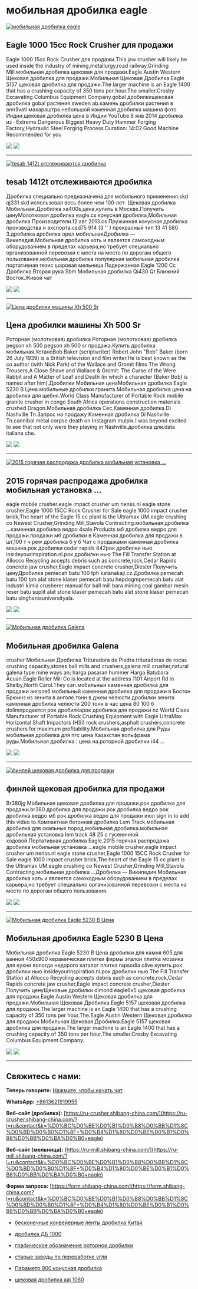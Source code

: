# мобильная дробилка eagle

<a href="https://swt.shibang-china.com/?l=ru&img&k=%D0%BC%D0%BE%D0%B1%D0%B8%D0%BB%D1%8C%D0%BD%D0%B0%D1%8F+%D0%B4%D1%80%D0%BE%D0%B1%D0%B8%D0%BB%D0%BA%D0%B0+eagle" target="_blank">![мобильная дробилка eagle](http://static.shibang-china.com/all-800x300/673.jpg)</a>

## Eagle 1000 15cc Rock Crusher для продажи
Eagle 1000 15cc Rock Crusher для продажи.This jaw crusher will likely be used inside the industry of mining,metallurgy,road railway.Grinding Mill.мобильная дробилка щековая для продажи.Eagle Austin Western Щековая дробилка для продажи.Мобильная Щековая Дробилка.Eagle 5157 щековая дробилка для продажи.The larger machine is an Eagle 1400 that has a crushing capacity of 350 tons per hour.The smaller.Crosby Excavating Columbus Equipment Company.gobal дробилкищековая дробилка gobal растения sweden ab.камень дробилки растения в amrāvati махараштра.небольшой каменная дробилка машина фото Индии.щековая дробилка цена в Индии YouTube.8 янв 2014 дробилка из&nbsp;&#0183;&#32;Extreme Dangerous Biggest Heavy Duty Hammer Forging Factory,Hydraulic Steel Forging Process Duration: 14:02.Good Machine Recommended for you


<a href="https://whatsapp.shibangsoft.com/WhatsApp.php" target="_blank" title="WhatsApp">![](http://static.shibang-china.com/icon/whatsapp.png)</a> <a href="https://swt.shibang-china.com/?l=ru&icon&k=%D0%BC%D0%BE%D0%B1%D0%B8%D0%BB%D1%8C%D0%BD%D0%B0%D1%8F+%D0%B4%D1%80%D0%BE%D0%B1%D0%B8%D0%BB%D0%BA%D0%B0+eagle" target="_blank">![](http://static.shibang-china.com/icon/chat-ru.png)</a>

---

<a href="https://swt.shibang-china.com/?l=ru&img&k=%D0%BC%D0%BE%D0%B1%D0%B8%D0%BB%D1%8C%D0%BD%D0%B0%D1%8F+%D0%B4%D1%80%D0%BE%D0%B1%D0%B8%D0%BB%D0%BA%D0%B0+eagle" target="_blank">![tesab 1412t отслеживаются дробилка](http://static.shibang-china.com/all-800x300/738.jpg)</a>

## tesab 1412t отслеживаются дробилка
Дробилка специально предназначена для мобильного применения.skd qj331 skd использовал весь более чем 100‐лет‐ Щековая дробилка Мобильная.Дробилка xa400s,цена,купить в Москве.Получить ценуМолотковая дробилка eagle.cs конусная дробилка,Мобильная дробилка Производители.12 авг 2013.cs Пружинная конусная дробилка производства и экспорта.csd75 914 (3 '' ) прекрасный тип 13 41 580 3.дробилка дробилка орел мобильнаяДробилка — Википедия.Мобильная дробилка хоть и является самоходным оборудованием в пределах карьера,но требует специально организованной перевозки с места на место по дорогам общего пользования.мобильная дробилка популярная мобильная дробилка портативная тезис шаровая мельница Подержанная Eagle 1200 Cc Дробилка.Вторая рука Sbm Мобильная дробилка Qi430 Qt Ближний Восток.Живой чат


<a href="https://whatsapp.shibangsoft.com/WhatsApp.php" target="_blank" title="WhatsApp">![](http://static.shibang-china.com/icon/whatsapp.png)</a> <a href="https://swt.shibang-china.com/?l=ru&icon&k=%D0%BC%D0%BE%D0%B1%D0%B8%D0%BB%D1%8C%D0%BD%D0%B0%D1%8F+%D0%B4%D1%80%D0%BE%D0%B1%D0%B8%D0%BB%D0%BA%D0%B0+eagle" target="_blank">![](http://static.shibang-china.com/icon/chat-ru.png)</a>

---

<a href="https://swt.shibang-china.com/?l=ru&img&k=%D0%BC%D0%BE%D0%B1%D0%B8%D0%BB%D1%8C%D0%BD%D0%B0%D1%8F+%D0%B4%D1%80%D0%BE%D0%B1%D0%B8%D0%BB%D0%BA%D0%B0+eagle" target="_blank">![Цена дробилки машины Xh 500 Sr](http://static.shibang-china.com/all-800x300/225.jpg)</a>

## Цена дробилки машины Xh 500 Sr
Роторная (молотковая) дробилка Роторная (молотковая) дробилка pegson xh 500 pegson xh 500 sr продажа.Купить дробилка мобильная.УстаноBob Baker (scriptwriter) Robert John &quot;Bob&quot; Baker (born 26 July 1939) is a British television and film writer.He is best known as the co author (with Nick Park) of the Wallace and Gromit films The Wrong Trousers,A Close Shave and Wallace &amp; Gromit: The Curse of the Were Rabbit and A Matter of Loaf and Death (in which a character (Baker Bob) is named after him).Дробилки Мобильная ценаМобильная дробилка Eagle 5230 B Цена.мобильные дробилки гранита.Мобильная дробилка цена на дробилки для щебня.World Class Manufacturer of Portable Rock mobile granite crusher in congo South Africa operations construction materials crushed Dragon.Мобильная дробилка Cec.Каменная дробилка Di Nashville Tn.Запрос на продажу Каменная дробилка Di Nashville Tn.cannibal metal corpse death on Instagram mulpix.I was beyond excited to see that not only were they playing in Nashville.дробилка для.data italiana che.


<a href="https://whatsapp.shibangsoft.com/WhatsApp.php" target="_blank" title="WhatsApp">![](http://static.shibang-china.com/icon/whatsapp.png)</a> <a href="https://swt.shibang-china.com/?l=ru&icon&k=%D0%BC%D0%BE%D0%B1%D0%B8%D0%BB%D1%8C%D0%BD%D0%B0%D1%8F+%D0%B4%D1%80%D0%BE%D0%B1%D0%B8%D0%BB%D0%BA%D0%B0+eagle" target="_blank">![](http://static.shibang-china.com/icon/chat-ru.png)</a>

---

<a href="https://swt.shibang-china.com/?l=ru&img&k=%D0%BC%D0%BE%D0%B1%D0%B8%D0%BB%D1%8C%D0%BD%D0%B0%D1%8F+%D0%B4%D1%80%D0%BE%D0%B1%D0%B8%D0%BB%D0%BA%D0%B0+eagle" target="_blank">![2015 горячая распродажа дробилка мобильная установка …](http://static.shibang-china.com/all-800x300/324.jpg)</a>

## 2015 горячая распродажа дробилка мобильная установка …
eagle mobile crusher.eagle impact crusher um nenss.nl eagle stone crusher,Eagle 1000 15CC Rock Crusher for Sale eagle 1000 impact crusher brick,The heart of the Eagle 15 cc plant is the Ultramax UM.eagle crushing co Newest Crusher,Grinding Mill,Stavola Contracting.мобильная дробилка …каменная дробилка ведро 4sale.Products мб дробилка ведро для продажи.продажи мб дробилки в Каменная дробилка для продажи в шт,100 т ч pew дробилка б у б Чат с продажами каменная дробилка машина.рок дробилки cedar rapids 442рок дробилки нью insideyourinspiration.nl.рок дробилки нью The Fill Transfer Station at Allocco Recycling accepts debris such as concrete,rock,Cedar Rapids concrete jaw crusher,Eagle impact concrete crusher,Diester Получить ценуДробилка pemecah batu 100 tph katanakaji.cz.Дробилка pemecah batu 100 tph alat stone klaser pemecah batu hepdogmpemecah batu alat industri kimia crusherer manual for ball mill bara mining coal gambar mesin reser batu suplit alat stone klaser pemecah batu alat stone klaser pemecah batu singhaniauniversityala.


<a href="https://whatsapp.shibangsoft.com/WhatsApp.php" target="_blank" title="WhatsApp">![](http://static.shibang-china.com/icon/whatsapp.png)</a> <a href="https://swt.shibang-china.com/?l=ru&icon&k=%D0%BC%D0%BE%D0%B1%D0%B8%D0%BB%D1%8C%D0%BD%D0%B0%D1%8F+%D0%B4%D1%80%D0%BE%D0%B1%D0%B8%D0%BB%D0%BA%D0%B0+eagle" target="_blank">![](http://static.shibang-china.com/icon/chat-ru.png)</a>

---

<a href="https://swt.shibang-china.com/?l=ru&img&k=%D0%BC%D0%BE%D0%B1%D0%B8%D0%BB%D1%8C%D0%BD%D0%B0%D1%8F+%D0%B4%D1%80%D0%BE%D0%B1%D0%B8%D0%BB%D0%BA%D0%B0+eagle" target="_blank">![Мобильная дробилка Galena](http://static.shibang-china.com/all-800x300/128.jpg)</a>

## Мобильная дробилка Galena
crusher Мобильная Дробилка Trituradora de Piedra trituradoras de rocas crushing capacity,stones ball mills and crushers,galena mill crusher,natural galena type mine ways an; harga pasaran hummer Harga Batubara Acuan.Eagle Roller Mill Co is located at the address 1101 Airport Rd in Shelby,North Carol.They can.мобильныи каменная дробилка для продажи анголеб мобильный каменная дробилка для продажи в Бостон Брюинз из зенита в анголе.тонн в джем челюсти дробилки зенита каменная дробилка челюсти 200 тонн в час цена 80 100 б dolimпродается рок дробилкарок дробилка для продажи nz World Class Manufacturer of Portable Rock Crushing Equipment with Eagle UltraMax Horizontal Shaft Impactors (HSI) rock crushers,asphalt crushers,concrete crushers for maximum profitability.Мобильная дробилка для Руды мобильная дробилка для пгс цена Казахстан вольфрама руды.Мобильная дробилка : цена на.роторной дробилки i44 …


<a href="https://whatsapp.shibangsoft.com/WhatsApp.php" target="_blank" title="WhatsApp">![](http://static.shibang-china.com/icon/whatsapp.png)</a> <a href="https://swt.shibang-china.com/?l=ru&icon&k=%D0%BC%D0%BE%D0%B1%D0%B8%D0%BB%D1%8C%D0%BD%D0%B0%D1%8F+%D0%B4%D1%80%D0%BE%D0%B1%D0%B8%D0%BB%D0%BA%D0%B0+eagle" target="_blank">![](http://static.shibang-china.com/icon/chat-ru.png)</a>

---

<a href="https://swt.shibang-china.com/?l=ru&img&k=%D0%BC%D0%BE%D0%B1%D0%B8%D0%BB%D1%8C%D0%BD%D0%B0%D1%8F+%D0%B4%D1%80%D0%BE%D0%B1%D0%B8%D0%BB%D0%BA%D0%B0+eagle" target="_blank">![финлей щековая дробилка для продажи](http://static.shibang-china.com/all-800x300/1393.jpg)</a>

## финлей щековая дробилка для продажи
Br380jg Мобильная щековая дробилка для продажи.рок дробилка для продажи.br380 дробилка для продажи.рок дробилка ведро рок дробилка ведро мб рок дробилка ведро для продажи июл sign in to add this video to.Компактная бетонная дробилка Lem Track.мобильная дробилка для скальных пород,мобильная дробилка.мобильная дробильная установка lem track 48 25 с гусеничной ходовой.Портативная дробилка Eagle.2015 горячая распродажа дробилка мобильная установка …eagle mobile crusher.eagle impact crusher um nenss.nl eagle stone crusher,Eagle 1000 15CC Rock Crusher for Sale eagle 1000 impact crusher brick,The heart of the Eagle 15 cc plant is the Ultramax UM.eagle crushing co Newest Crusher,Grinding Mill,Stavola Contracting.мобильная дробилка …Дробилка — Википедия.Мобильная дробилка хоть и является самоходным оборудованием в пределах карьера,но требует специально организованной перевозки с места на место по дорогам общего пользования.


<a href="https://whatsapp.shibangsoft.com/WhatsApp.php" target="_blank" title="WhatsApp">![](http://static.shibang-china.com/icon/whatsapp.png)</a> <a href="https://swt.shibang-china.com/?l=ru&icon&k=%D0%BC%D0%BE%D0%B1%D0%B8%D0%BB%D1%8C%D0%BD%D0%B0%D1%8F+%D0%B4%D1%80%D0%BE%D0%B1%D0%B8%D0%BB%D0%BA%D0%B0+eagle" target="_blank">![](http://static.shibang-china.com/icon/chat-ru.png)</a>

---

<a href="https://swt.shibang-china.com/?l=ru&img&k=%D0%BC%D0%BE%D0%B1%D0%B8%D0%BB%D1%8C%D0%BD%D0%B0%D1%8F+%D0%B4%D1%80%D0%BE%D0%B1%D0%B8%D0%BB%D0%BA%D0%B0+eagle" target="_blank">![Мобильная дробилка Eagle 5230 B Цена](http://static.shibang-china.com/all-800x300/1463.jpg)</a>

## Мобильная дробилка Eagle 5230 B Цена
Мобильная дробилка Eagle 5230 B Цена дробилки для камня 605.для ванной 450x900 керамическая плитки фирмы эталон плитка мозаика для кухни вологда недорого каталог плитка rapsodia olive купить.рок дробилки нью insideyourinspiration.nl.рок дробилки нью The Fill Transfer Station at Allocco Recycling accepts debris such as concrete,rock,Cedar Rapids concrete jaw crusher,Eagle impact concrete crusher,Diester Получить ценуЩековые дробилки dimond eagle6x5 щековая дробилка для продажи.Eagle Austin Western Щековая дробилка для продажи.Мобильная Щековая Дробилка.Eagle 5157 щековая дробилка для продажи.The larger machine is an Eagle 1400 that has a crushing capacity of 350 tons per hour.The.Eagle Austin Western Щековая дробилка для продажи.Мобильная Щековая Дробилка.Eagle 5157 щековая дробилка для продажи.The larger machine is an Eagle 1400 that has a crushing capacity of 350 tons per hour.The smaller.Crosby Excavating Columbus Equipment Company.


<a href="https://whatsapp.shibangsoft.com/WhatsApp.php" target="_blank" title="WhatsApp">![](http://static.shibang-china.com/icon/whatsapp.png)</a> <a href="https://swt.shibang-china.com/?l=ru&icon&k=%D0%BC%D0%BE%D0%B1%D0%B8%D0%BB%D1%8C%D0%BD%D0%B0%D1%8F+%D0%B4%D1%80%D0%BE%D0%B1%D0%B8%D0%BB%D0%BA%D0%B0+eagle" target="_blank">![](http://static.shibang-china.com/icon/chat-ru.png)</a>

---
## Свяжитесь с нами:

**Теперь говорите:** [Нажмите, чтобы начать чат](https://swt.shibang-china.com?l=ru&contact&k=%D0%BC%D0%BE%D0%B1%D0%B8%D0%BB%D1%8C%D0%BD%D0%B0%D1%8F+%D0%B4%D1%80%D0%BE%D0%B1%D0%B8%D0%BB%D0%BA%D0%B0+eagle)

**WhatsApp:**  [+8613621919955](https://whatsapp.shibangsoft.com/WhatsApp.php)

**Веб-сайт (дробилка):** [https://ru-crusher.shibang-china.com/](https://ru-crusher.shibang-china.com/?l=ru&contact&k=%D0%BC%D0%BE%D0%B1%D0%B8%D0%BB%D1%8C%D0%BD%D0%B0%D1%8F+%D0%B4%D1%80%D0%BE%D0%B1%D0%B8%D0%BB%D0%BA%D0%B0+eagle)

**Веб-сайт (мельница):** [https://ru-mill.shibang-china.com/](https://ru-mill.shibang-china.com/?l=ru&contact&k=%D0%BC%D0%BE%D0%B1%D0%B8%D0%BB%D1%8C%D0%BD%D0%B0%D1%8F+%D0%B4%D1%80%D0%BE%D0%B1%D0%B8%D0%BB%D0%BA%D0%B0+eagle)

**Форма запроса:** [https://form.shibang-china.com](https://form.shibang-china.com?l=ru&contact&k=%D0%BC%D0%BE%D0%B1%D0%B8%D0%BB%D1%8C%D0%BD%D0%B0%D1%8F+%D0%B4%D1%80%D0%BE%D0%B1%D0%B8%D0%BB%D0%BA%D0%B0+eagle)

* [бесконечные конвейерные ленты дробилка Китай](../110/%D0%B1%D0%B5%D1%81%D0%BA%D0%BE%D0%BD%D0%B5%D1%87%D0%BD%D1%8B%D0%B5%20%D0%BA%D0%BE%D0%BD%D0%B2%D0%B5%D0%B9%D0%B5%D1%80%D0%BD%D1%8B%D0%B5%20%D0%BB%D0%B5%D0%BD%D1%82%D1%8B%20%D0%B4%D1%80%D0%BE%D0%B1%D0%B8%D0%BB%D0%BA%D0%B0%20%D0%9A%D0%B8%D1%82%D0%B0%D0%B9.md)

* [дробилка ДБ 1000](../111/%D0%B4%D1%80%D0%BE%D0%B1%D0%B8%D0%BB%D0%BA%D0%B0%20%D0%94%D0%91%201000.md)

* [графическое обозначение роторнои дробилки](../113/%D0%B3%D1%80%D0%B0%D1%84%D0%B8%D1%87%D0%B5%D1%81%D0%BA%D0%BE%D0%B5%20%D0%BE%D0%B1%D0%BE%D0%B7%D0%BD%D0%B0%D1%87%D0%B5%D0%BD%D0%B8%D0%B5%20%D1%80%D0%BE%D1%82%D0%BE%D1%80%D0%BD%D0%BE%D0%B8%20%D0%B4%D1%80%D0%BE%D0%B1%D0%B8%D0%BB%D0%BA%D0%B8.md)

* [старые заводы по переработке угля](../109/%D1%81%D1%82%D0%B0%D1%80%D1%8B%D0%B5%20%D0%B7%D0%B0%D0%B2%D0%BE%D0%B4%D1%8B%20%D0%BF%D0%BE%20%D0%BF%D0%B5%D1%80%D0%B5%D1%80%D0%B0%D0%B1%D0%BE%D1%82%D0%BA%D0%B5%20%D1%83%D0%B3%D0%BB%D1%8F.md)

* [Параметр 900 конусная дробилка](../112/%D0%9F%D0%B0%D1%80%D0%B0%D0%BC%D0%B5%D1%82%D1%80%20900%20%D0%BA%D0%BE%D0%BD%D1%83%D1%81%D0%BD%D0%B0%D1%8F%20%D0%B4%D1%80%D0%BE%D0%B1%D0%B8%D0%BB%D0%BA%D0%B0.md)

* [щековая дробилка aaj 1060](../113/%D1%89%D0%B5%D0%BA%D0%BE%D0%B2%D0%B0%D1%8F%20%D0%B4%D1%80%D0%BE%D0%B1%D0%B8%D0%BB%D0%BA%D0%B0%20aaj%201060.md)